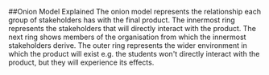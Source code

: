 ##Onion Model Explained
The onion model represents the relationship each group of stakeholders has with the final
product. The innermost ring represents the stakeholders that will directly interact with 
the product. The next ring shows members of the organisation from which the innermost 
stakeholders derive. The outer ring represents the wider environment in which the product
will exist e.g. the students won't directly interact with the product, but they will experience
its effects.
